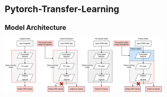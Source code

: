 # Pytorch-Transfer-Learning

## Model Architecture
<img src='https://github.com/IlikeBB/Pytorch-Transfer-Learning/blob/main/%E6%B5%81%E7%A8%8B%E5%9C%969.55-Page-2.drawio.png'>


